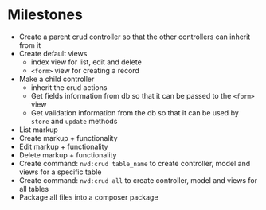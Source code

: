 # Milestones

- Create a parent crud controller so that the other controllers can inherit from it
- Create default views
    - index view for list, edit and delete
    - `<form>` view for creating a record
- Make a child controller
    - inherit the crud actions
    - Get fields information from db so that it can be passed to the `<form>` view
    - Get validation information from the db so that it can be used by `store` and `update` methods
- List markup
- Create markup + functionality
- Edit markup + functionality
- Delete markup + functionality
- Create command: `nvd:crud table_name` to create controller, model and views for a specific table
- Create command: `nvd:crud all` to create controller, model and views for all tables
- Package all files into a composer package